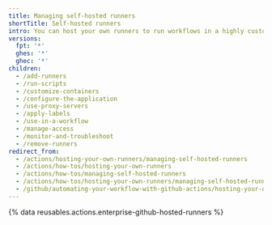 ```yaml
---
title: Managing self-hosted runners
shortTitle: Self-hosted runners
intro: You can host your own runners to run workflows in a highly customizable environment.
versions:
  fpt: '*'
  ghes: '*'
  ghec: '*'
children:
  - /add-runners
  - /run-scripts
  - /customize-containers
  - /configure-the-application
  - /use-proxy-servers
  - /apply-labels
  - /use-in-a-workflow
  - /manage-access
  - /monitor-and-troubleshoot
  - /remove-runners
redirect_from:
  - /actions/hosting-your-own-runners/managing-self-hosted-runners
  - /actions/how-tos/hosting-your-own-runners
  - /actions/how-tos/managing-self-hosted-runners
  - /actions/how-tos/hosting-your-own-runners/managing-self-hosted-runners
  - /github/automating-your-workflow-with-github-actions/hosting-your-own-runners
---
```


{% data reusables.actions.enterprise-github-hosted-runners %}
